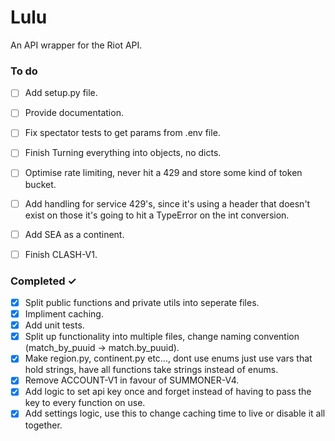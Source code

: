 # Lulu
An API wrapper for the Riot API.

### To do
- [ ] Add setup.py file.
- [ ] Provide documentation.
- [ ] Fix spectator tests to get params from .env file.
- [ ] Finish Turning everything into objects, no dicts.
- [ ] Optimise rate limiting, never hit a 429 and store some kind of token bucket.
- [ ] Add handling for service 429's, since it's using a header that doesn't exist on those it's going to hit a TypeError on the int conversion.
- [ ] Add SEA as a continent.
- [ ] Finish CLASH-V1.


### Completed ✓
- [x] Split public functions and private utils into seperate files.
- [x] Impliment caching.
- [x] Add unit tests.
- [x] Split up functionality into multiple files, change naming convention (match_by_puuid -> match.by_puuid).
- [x] Make region.py, continent.py etc..., dont use enums just use vars that hold strings, have all functions take strings instead of enums.
- [x] Remove ACCOUNT-V1 in favour of SUMMONER-V4.
- [x] Add logic to set api key once and forget instead of having to pass the key to every function on use.
- [x] Add settings logic, use this to change caching time to live or disable it all together.

